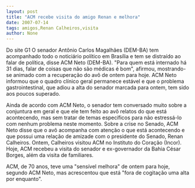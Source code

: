 ```yaml
---
layout: post
title: "ACM recebe visita do amigo Renan e melhora"
date: 2007-07-14
tags: amigos,Renan Calheiros,visita
author: None
---
```

Do site G1
O senador Ant&ocirc;nio Carlos Magalh&atilde;es (DEM-BA) tem acompanhado todo o notici&aacute;rio pol&iacute;tico em Bras&iacute;lia e tem se distra&iacute;do ao falar de pol&iacute;tica, disse ACM Neto (DEM-BA). &quot;Para quem est&aacute; internado h&aacute; 31 dias, falar de coisas que n&atilde;o s&atilde;o m&eacute;dicas &eacute; bom&quot;, afirmou, mostrando-se animado com a recupera&ccedil;&atilde;o do av&ocirc; de ontem para hoje. ACM Neto informou que o quadro cl&iacute;nico geral permanece est&aacute;vel e que o problema gastrointestinal, que adiou a alta do senador marcada para ontem, tem sido aos poucos superado. 

Ainda de acordo com ACM Neto, o senador tem conversado muito sobre a conjuntura em geral e que ele tem feito ao av&ocirc; relatos do que est&aacute; acontecendo, mas sem tratar de temas espec&iacute;ficos para n&atilde;o estress&aacute;-lo com nenhum problema neste momento. Sobre a crise no Senado, ACM Neto disse que o av&ocirc; acompanha com aten&ccedil;&atilde;o o que est&aacute; acontecendo e que possui uma rela&ccedil;&atilde;o de amizade com o presidente do Senado, Renan Calheiros. Ontem, Calheiros visitou ACM no Instituto do Cora&ccedil;&atilde;o (Incor). Hoje, ACM recebeu a visita do senador e ex-governador da Bahia C&eacute;sar Borges, al&eacute;m da visita de familiares. 

ACM, de 70 anos, teve uma &quot;sens&iacute;vel melhora&quot; de ontem para hoje, segundo ACM Neto, mas acrescentou que est&aacute; &quot;fora de cogita&ccedil;&atilde;o uma alta por enquanto&quot;. 